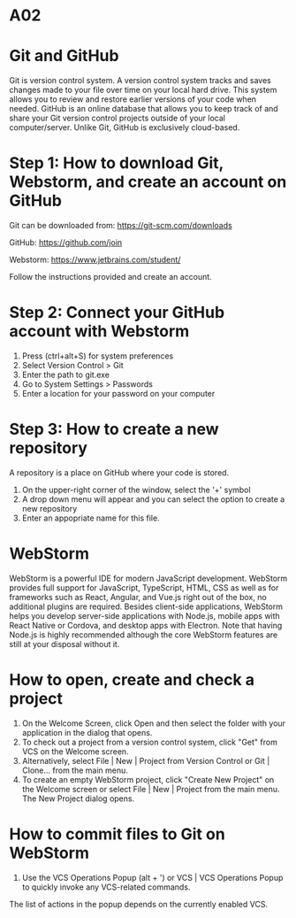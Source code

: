 # A02

# Git and GitHub
Git is version control system. A version control system tracks and saves changes made to your file over time on your local hard drive. This system allows you to review and restore earlier versions of your code when needed.
GitHub is an online database that allows you to keep track of and share your Git version control projects outside of your local computer/server. Unlike Git, GitHub is exclusively cloud-based.

# Step 1: How to download Git, Webstorm, and create an account on GitHub
Git can be downloaded from: https://git-scm.com/downloads

GitHub: https://github.com/join

Webstorm: https://www.jetbrains.com/student/

Follow the instructions provided and create an account.

# Step 2: Connect your GitHub account with Webstorm

1. Press (ctrl+alt+S) for system preferences
2. Select Version Control > Git
3. Enter the path to git.exe
4. Go to System Settings > Passwords
5. Enter a location for your password on your computer

# Step 3: How to create a new repository

A repository is a place on GitHub where your code is stored.
1. On the upper-right corner of the window, select the '+' symbol
2. A drop down menu will appear and you can select the option to create a new repository
3. Enter an appopriate name for this file.

# WebStorm

WebStorm is a powerful IDE for modern JavaScript development. WebStorm provides full support for JavaScript, TypeScript, HTML, CSS as well as for frameworks such as React, Angular, and Vue.js right out of the box, no additional plugins are required. Besides client-side applications, WebStorm helps you develop server-side applications with Node.js, mobile apps with React Native or Cordova, and desktop apps with Electron. Note that having Node.js is highly recommended although the core WebStorm features are still at your disposal without it.

# How to open, create and check a project

1. On the Welcome Screen, click Open and then select the folder with your application in the dialog that opens.
2. To check out a project from a version control system﻿, click "Get" from VCS on the Welcome screen.
3. Alternatively, select File | New | Project from Version Control or Git | Clone… from the main menu.
4. To create an empty WebStorm project﻿, click "Create New Project" on the Welcome screen or select File | New | Project from the main menu. The New Project dialog opens.

# How to commit files to Git on WebStorm

1. Use the VCS Operations Popup (alt + ') or VCS | VCS Operations Popup to quickly invoke any VCS-related commands.

The list of actions in the popup depends on the currently enabled VCS.

